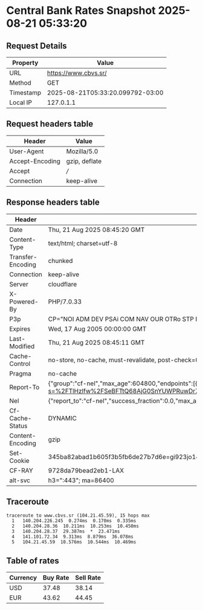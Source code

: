 # Central Bank Rates Snapshot 2025-08-21 05:33:20
## Request Details

| Property | Value |
|----------|-------|
| URL | https://www.cbvs.sr/ |
| Method | GET |
| Timestamp | 2025-08-21T05:33:20.099792-03:00 |
| Local IP | 127.0.1.1 |
    
## Request headers table

| Header | Value |
|--------|-------|
| User-Agent | Mozilla/5.0 |
| Accept-Encoding | gzip, deflate |
| Accept | */* |
| Connection | keep-alive |

    
## Response headers table
| Header | Value |
|--------|-------|
| Date | Thu, 21 Aug 2025 08:45:20 GMT |
| Content-Type | text/html; charset=utf-8 |
| Transfer-Encoding | chunked |
| Connection | keep-alive |
| Server | cloudflare |
| X-Powered-By | PHP/7.0.33 |
| P3p | CP="NOI ADM DEV PSAi COM NAV OUR OTRo STP IND DEM" |
| Expires | Wed, 17 Aug 2005 00:00:00 GMT |
| Last-Modified | Thu, 21 Aug 2025 08:45:11 GMT |
| Cache-Control | no-store, no-cache, must-revalidate, post-check=0, pre-check=0 |
| Pragma | no-cache |
| Report-To | {"group":"cf-nel","max_age":604800,"endpoints":[{"url":"https://a.nel.cloudflare.com/report/v4?s=%2FTlHzlfw%2FSeBFTtQ68AjG0SnYUWPRuwDr7xu7PT4N97cL65jDmrprWn3aBnEc77BLTWCAUrpRwiayqg2w8rQuxMm8KdIudNDrhgi"}]} |
| Nel | {"report_to":"cf-nel","success_fraction":0.0,"max_age":604800} |
| Cf-Cache-Status | DYNAMIC |
| Content-Encoding | gzip |
| Set-Cookie | 345ba82abad1b605f3b5fb6de27b7d6e=gi923jo1411ksng8v8d56ks1f5; HttpOnly; Path=/ |
| CF-RAY | 9728da79bead2eb1-LAX |
| alt-svc | h3=":443"; ma=86400 |

## Traceroute 

```
traceroute to www.cbvs.sr (104.21.45.59), 15 hops max
  1   140.204.226.245  0.274ms  0.170ms  0.335ms 
  2   140.204.28.36  10.211ms  10.253ms  10.450ms 
  3   140.204.28.37  29.387ms  *  23.471ms 
  4   141.101.72.34  9.313ms  8.879ms  36.078ms 
  5   104.21.45.59  10.576ms  10.544ms  10.469ms 

```

## Table of rates

| Currency | Buy Rate | Sell Rate |
|----------|----------|-----------|
| USD | 37.48 | 38.14 |
| EUR | 43.62 | 44.45 |
